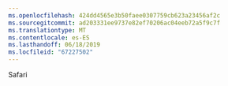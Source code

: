 ```yaml
---
ms.openlocfilehash: 424dd4565e3b50faee0307759cb623a23456af2c
ms.sourcegitcommit: ad203331ee9737e82ef70206ac04eeb72a5f9c7f
ms.translationtype: MT
ms.contentlocale: es-ES
ms.lasthandoff: 06/18/2019
ms.locfileid: "67227502"
---
```

Safari
